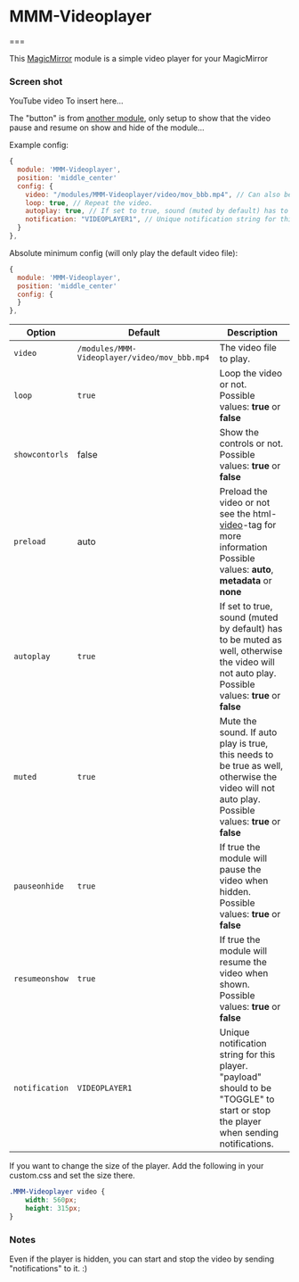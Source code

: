 # MMM-Videoplayer
===

This [MagicMirror](https://github.com/MichMich/MagicMirror) module is a simple video player for your MagicMirror

### Screen shot

YouTube video To insert here...

The "button" is from [another module](https://github.com/Snille/MMM-Modulebar), only setup to show that the video pause and resume on show and hide of the module...

Example config:

````javascript
{
  module: 'MMM-Videoplayer',
  position: 'middle_center'
  config: {
    video: "/modules/MMM-Videoplayer/video/mov_bbb.mp4", // Can also be a link to a mp4 file on the internet.
    loop: true, // Repeat the video.
    autoplay: true, // If set to true, sound (muted by default) has to be muted, otherwise the video will not auto play.
    notification: "VIDEOPLAYER1", // Unique notification string for this player (to be able to play and pause from another module). 
  }
},
````

Absolute minimum config (will only play the default video file):

````javascript
{
  module: 'MMM-Videoplayer',
  position: 'middle_center'
  config: {
  }
},
````

| Option | Default | Description |
|---|---|---| 
|`video`|`/modules/MMM-Videoplayer/video/mov_bbb.mp4`|The video file to play.|
|`loop`|`true`|Loop the video or not.<br>Possible values: **true** or **false**|
|`showcontorls`|false|Show the controls or not.<br>Possible values: **true** or **false**|
|`preload`|auto|Preload the video or not see the html-[video](https://www.w3schools.com/tags/tag_video.asp)-tag for more information<br>Possible values: **auto**, **metadata** or **none**|
|`autoplay`|`true`|If set to true, sound (muted by default) has to be muted as well, otherwise the video will not auto play.<br>Possible values: **true** or **false**|
|`muted`|`true`|Mute the sound. If auto play is true, this needs to be true as well, otherwise the video will not auto play.<br>Possible values: **true** or **false**|
|`pauseonhide`|`true`|If true the module will pause the video when hidden.<br>Possible values: **true** or **false**|
|`resumeonshow`|`true`|If true the module will resume the video when shown.<br>Possible values: **true** or **false**|
|`notification`|`VIDEOPLAYER1`|Unique notification string for this player. "payload" should to be "TOGGLE" to start or stop the player when sending notifications.|

If you want to change the size of the player. Add the following in your custom.css and set the size there.

````css
.MMM-Videoplayer video {
    width: 560px;
    height: 315px;
}
````

### Notes

Even if the player is hidden, you can start and stop the video by sending "notifications" to it. :)

